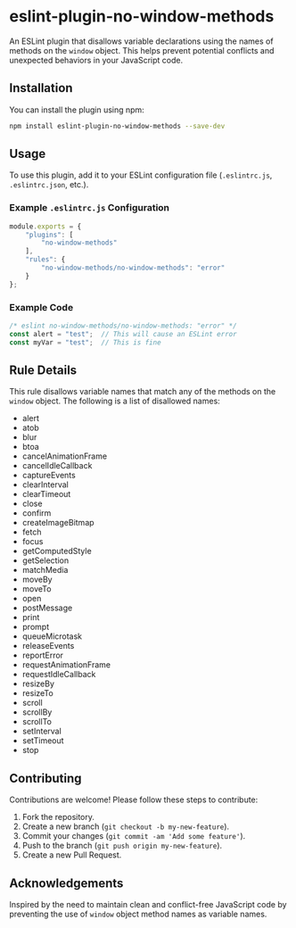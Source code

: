 # eslint-plugin-no-window-methods

An ESLint plugin that disallows variable declarations using the names of methods on the `window` object. This helps prevent potential conflicts and unexpected behaviors in your JavaScript code.

## Installation

You can install the plugin using npm:

```bash
npm install eslint-plugin-no-window-methods --save-dev
```

## Usage

To use this plugin, add it to your ESLint configuration file (`.eslintrc.js`, `.eslintrc.json`, etc.).

### Example `.eslintrc.js` Configuration

```javascript
module.exports = {
    "plugins": [
        "no-window-methods"
    ],
    "rules": {
        "no-window-methods/no-window-methods": "error"
    }
};
```
### Example Code

```javascript
/* eslint no-window-methods/no-window-methods: "error" */
const alert = "test";  // This will cause an ESLint error
const myVar = "test";  // This is fine
```

## Rule Details

This rule disallows variable names that match any of the methods on the `window` object. The following is a list of disallowed names:

- alert
- atob
- blur
- btoa
- cancelAnimationFrame
- cancelIdleCallback
- captureEvents
- clearInterval
- clearTimeout
- close
- confirm
- createImageBitmap
- fetch
- focus
- getComputedStyle
- getSelection
- matchMedia
- moveBy
- moveTo
- open
- postMessage
- print
- prompt
- queueMicrotask
- releaseEvents
- reportError
- requestAnimationFrame
- requestIdleCallback
- resizeBy
- resizeTo
- scroll
- scrollBy
- scrollTo
- setInterval
- setTimeout
- stop

## Contributing

Contributions are welcome! Please follow these steps to contribute:

1. Fork the repository.
2. Create a new branch (`git checkout -b my-new-feature`).
3. Commit your changes (`git commit -am 'Add some feature'`).
4. Push to the branch (`git push origin my-new-feature`).
5. Create a new Pull Request.

## Acknowledgements

Inspired by the need to maintain clean and conflict-free JavaScript code by preventing the use of `window` object method names as variable names.
